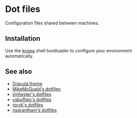 # Dot files

Configuration files shared between machines.

## Installation

Use the [koopa](https://github.com/acidgenomics/koopa/) shell bootloader to configure your environment automatically.

## See also

- [Dracula theme](https://draculatheme.com/)
- [MikeMcQuaid's dotfiles](https://github.com/MikeMcQuaid/dotfiles)
- [jimhester's dotfiles](https://github.com/jimhester/dotfiles)
- [vsbuffalo's dotfiles](https://github.com/vsbuffalo/dotfiles)
- [roryk's dotfiles](https://github.com/roryk/dotfiles)
- [nsgrantham's dotfiles](https://github.com/nsgrantham/dotfiles)
